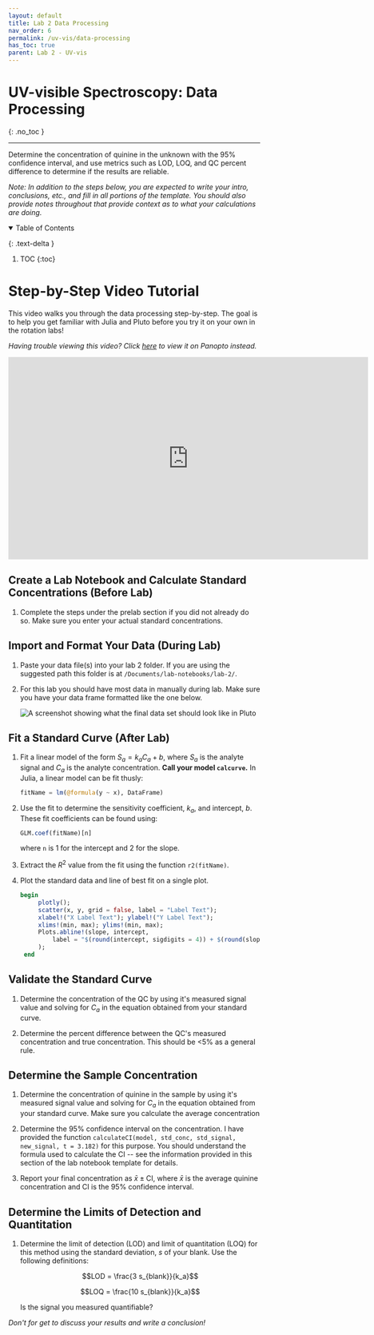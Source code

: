 ```yaml
---
layout: default
title: Lab 2 Data Processing
nav_order: 6
permalink: /uv-vis/data-processing
has_toc: true
parent: Lab 2 - UV-vis
---
```


# UV-visible Spectroscopy: Data Processing
{: .no_toc  }

----

Determine the concentration of quinine in the unknown with the 95% confidence interval, and use metrics such as LOD, LOQ, and QC percent difference to determine if the results are reliable.

*Note: In addition to the steps below, you are expected to write your intro, conclusions, etc., and fill in all portions of the template.  You should also provide notes throughout that provide context as to what your calculations are doing.*

<details open markdown="block">
  <summary>
  Table of Contents
  </summary>

  {: .text-delta }
1. TOC
{:toc}
</details>

# Step-by-Step Video Tutorial

This video walks you through the data processing step-by-step.  The goal is to help you get familiar with Julia and Pluto before you try it on your own in the rotation labs!

*Having trouble viewing this video?  Click [here](https://wcu.hosted.panopto.com/Panopto/Pages/Viewer.aspx?id=a2ffb7ac-7bd3-45d1-a68b-acd3016b73bc) to view it on Panopto instead.*

<iframe src="https://wcu.hosted.panopto.com/Panopto/Pages/Embed.aspx?id=a2ffb7ac-7bd3-45d1-a68b-acd3016b73bc&autoplay=false&offerviewer=true&showtitle=true&showbrand=false&start=0&interactivity=all" height="405" width="720" frameBorder="0" style="border: 0px solid #464646; display: block; margin: auto;" allowfullscreen allow="autoplay">
</iframe>

## Create a Lab Notebook and Calculate Standard Concentrations (Before Lab)

1. Complete the steps under the prelab section if you did not already do so.  Make sure you enter your actual standard concentrations.

## Import and Format Your Data (During Lab)

1. Paste your data file(s) into your lab 2 folder.  If you are using the suggested path this folder is at `/Documents/lab-notebooks/lab-2/`.

1. For this lab you should have most data in manually during lab.  Make sure you have your data frame formatted like the one below.

   ![A screenshot showing what the final data set should look like in Pluto]({{site.url}}/assets/images/lab-2/data-table-format.png)

## Fit a Standard Curve (After Lab)

1. Fit a linear model of the form $S_a = k_a C_a + b$, where $S_a$ is the analyte signal and $C_a$ is the analyte concentration.  **Call your model `calcurve`.** In Julia, a linear model can be fit thusly:
   
   ```julia
   fitName = lm(@formula(y ~ x), DataFrame)
   ```

1. Use the fit to determine the sensitivity coefficient, $k_a$, and intercept, $b$.  These fit coefficients can be found using:

   ```julia
   GLM.coef(fitName)[n]
   ```
   
   where `n` is 1 for the intercept and 2 for the slope.
   
1. Extract the $R^2$ value from the fit using the function `r2(fitName)`.

1. Plot the standard data and line of best fit on a single plot.

   ```julia
   begin
		plotly();
		scatter(x, y, grid = false, label = "Label Text");
		xlabel!("X Label Text"); ylabel!("Y Label Text");
		xlims!(min, max); ylims!(min, max);
		Plots.abline!(slope, intercept, 
			label = "$(round(intercept, sigdigits = 4)) + $(round(slope, sigdigits = 4)) x,  R²=$(round(R2, sigdigits=5))", color = 1
		);
	end
   ```

## Validate the Standard Curve

1. Determine the concentration of the QC by using it's measured signal value and solving for $C_a$ in the equation obtained from your standard curve.

1. Determine the percent difference between the QC's measured concentration and true concentration.  This should be <5% as a general rule.

## Determine the Sample Concentration

1. Determine the concentration of quinine in the sample by using it's measured signal value and solving for $C_a$ in the equation obtained from your standard curve.  Make sure you calculate the average concentration

1. Determine the 95% confidence interval on the concentration.  I have provided the function `calculateCI(model, std_conc, std_signal, new_signal, t = 3.182)` for this purpose.  You should understand the formula used to calculate the CI -- see the information provided in this section of the lab notebook template for details.

1. Report your final concentration as $\bar{x} \pm \text{CI}$, where $\bar{x}$ is the average quinine concentration and $\text{CI}$ is the 95% confidence interval.

## Determine the Limits of Detection and Quantitation

1. Determine the limit of detection (LOD) and limit of quantitation (LOQ) for this method using the standard deviation, $s$ of your blank.  Use the following definitions:

	$$LOD = \frac{3 s_{blank}}{k_a}$$

	$$LOQ = \frac{10 s_{blank}}{k_a}$$

   Is the signal you measured quantifiable?

*Don't for get to discuss your results and write a conclusion!*
